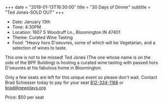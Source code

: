 +++
date = "2019-01-13T16:30:00"
title = "30 Days of Dinner"
subtitle = "Ted Jones-SOLD OUT"
+++
* Date: January 13th
* Time: 4:30PM
* Location: 1607 S Woodruff Ln., Bloomington IN 47401
* Theme: Curated Wine Tasting
* Food: "Heavy hors D'oeuvres, some of which will be Vegetarian, and a selection of wines to taste.

This one is not to be missed! Ted Jones (The one whose name is on the side of the BPP Building) is hosting a curated wine tasting with passed hors D'oeuvres at his fabulous home in Bloomington.

Only a few seats are left for this unique event so please don't wait. Contact Brad Schiesser today to pay for your seat [812-334-1188](tel:+1-812-334-1188) or [brad@newplays.org](mailto:brad@newplays.org)

Price: $50 per seat

